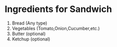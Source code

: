 # Ingredients for Sandwich

1. Bread (Any type)
1. Vegetables (Tomato,Onion,Cucumber,etc.)
1. Butter (optional)
1. Ketchup (optional)
